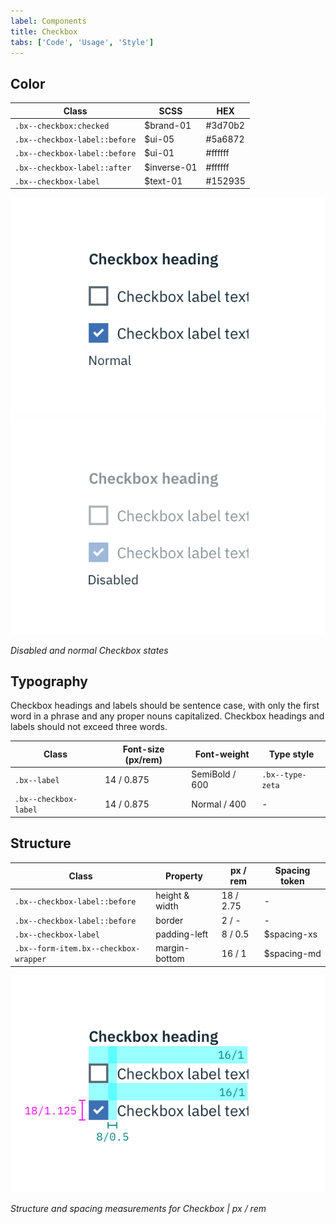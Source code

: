 ```yaml
---
label: Components
title: Checkbox
tabs: ['Code', 'Usage', 'Style']
---
```


## Color

| Class                         | SCSS        | HEX     |
| ----------------------------- | ----------- | ------- |
| `.bx--checkbox:checked`       | $brand-01   | #3d70b2 |
| `.bx--checkbox-label::before` | $ui-05      | #5a6872 |
| `.bx--checkbox-label::before` | $ui-01      | #ffffff |
| `.bx--checkbox-label::after`  | $inverse-01 | #ffffff |
| `.bx--checkbox-label`         | $text-01    | #152935 |

<grid-wrapper>
<div class="image-grid">
  <div>
    <img src="images/checkbox-style-1.png" alt="Normal checkbox example"/>
  </div>
  <div>
  <img src="images/checkbox-style-2.png" alt="Disabled checkbox example"/>
  </div>
</div>
</grid-wrapper>

_Disabled and normal Checkbox states_

## Typography

Checkbox headings and labels should be sentence case, with only the first word in a phrase and any proper nouns capitalized. Checkbox headings and labels should not exceed three words.

| Class                 | Font-size (px/rem) | Font-weight    | Type style       |
| --------------------- | ------------------ | -------------- | ---------------- |
| `.bx--label`          | 14 / 0.875         | SemiBold / 600 | `.bx--type-zeta` |
| `.bx--checkbox-label` | 14 / 0.875         | Normal / 400   | -                |

## Structure

| Class                                 | Property       | px / rem  | Spacing token |
| ------------------------------------- | -------------- | --------- | ------------- |
| `.bx--checkbox-label::before`         | height & width | 18 / 2.75 | -             |
| `.bx--checkbox-label::before`         | border         | 2 / -     | -             |
| `.bx--checkbox-label`                 | padding-left   | 8 / 0.5   | $spacing-xs   |
| `.bx--form-item.bx--checkbox-wrapper` | margin-bottom  | 16 / 1    | $spacing-md   |

<div class="image-component">
    <img src="images/checkbox-style-3.png" alt="Checkbox structure and spacing measurements" />
</div>

_Structure and spacing measurements for Checkbox | px / rem_
